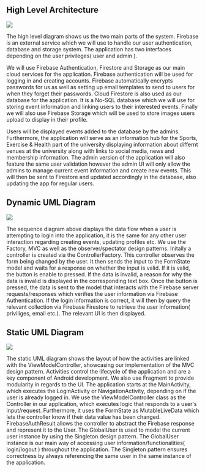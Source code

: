 ## High Level Architecture

<img src="/includes/high-level2.png">

The high level diagram shows us the two main parts of the system. Firebase is an external service which we will use to handle our user authentication, database and storage system. The application has two interfaces depending on the user privileges( user and admin ).

We will use Firebase Authentication, Firestore and Storage as our main cloud services for the application. Firebase authentication will be used for logging in and creating accounts. Firebase automatically encrypts passwords for us as well as setting up email templates to send to users for when they forget their passwords. Cloud Firestore is also used as our database for the application. It is a No-SQL database which we will use for storing event information and linking users to their interested events. Finally we will also use Firebase Storage which will be used to store images users upload to display in their profile.

Users will be displayed events added to the database by the admins. Furthermore, the application will serve as an information hub for the Sports, Exercise & Health part of the university displaying information about differnt venues at the university along with links to social media, news and membership information. The admin version of the application will also feature the same user validation however the admin UI will only allow the admins to manage current event information and create new events. This will then be sent to Firestore and updated accordingly in the database, also updating the app for regular users.

## Dynamic UML Diagram

<img src="/includes/sequence.png">

The sequence diagram above displays the data flow when a user is attempting to login into the application, it is the same for any other user interaction regarding creating events, updating profiles etc. We use the Factory, MVC as well as the observer/spectator design patterns. Initally a controller is created via the ControllerFactory. This controller observes the form being changed by the user. It then sends the input to the FormState model and waits for a response on whether the input is valid. If it is valid, the button is enable to pressed. If the data is invalid, a reason for why the data is invalid is displayed in the corresponding text box. Once the button is pressed, the data is sent to the model that interacts with the Firebase server requests/responses which verifies the user information via Firebase Authentication. If the login information is correct, it will then by query the relevant collection via Firebase Firestore to retrieve the user information( priviliges, email etc.). The relevant UI is then displayed.


## Static UML Diagram

<img src="/includes/static.png">

The static UML diagram shows the layout of how the activities are linked with the ViewModelController, showcasing our implementation of the MVC design pattern. Activities control the lifecycle of the application and are a key component of Android development. We also use Fragment to provide modularity in regards to the UI. The application starts at the MainActivity, which executes the LoginActivity or NavigationActivity, depending on if the user is already logged in. We use the ViewModelController class as the Controller in our application, which executes logic that responds to a user's input/request. Furthermore, it uses the FormState as MutableLiveData which lets the controller know if their data value has been changed. FirebaseAuthResult allows the controller to abstract the Firebase response and represent it to the User. The GlobalUser is used to model the current user instance by using the Singleton design pattern. The GlobalUser instance is our main way of accessing user information/functionalities( login/logout ) throughout the application. The Singleton pattern ensures correctness by always referencing the same user in the same instance of the application.
